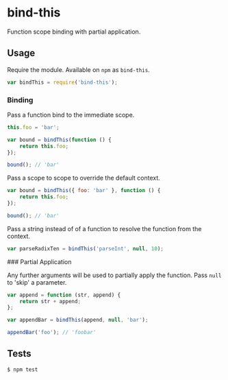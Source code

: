 # bind-this

Function scope binding with partial application.

## Usage

Require the module. Available on `npm` as `bind-this`.

```js
var bindThis = require('bind-this');
```

### Binding

Pass a function bind to the immediate scope.

```js
this.foo = 'bar';

var bound = bindThis(function () {
	return this.foo;
});

bound(); // 'bar'
```

Pass a scope to scope to override the default context.

```js
var bound = bindThis({ foo: 'bar' }, function () {
	return this.foo;
});

bound(); // 'bar'
```

Pass a string instead of of a function to resolve the function from the context.

```js
var parseRadixTen = bindThis('parseInt', null, 10);
```

### Partial Application

Any further arguments will be used to partially apply the function. Pass `null` to 'skip' a parameter.

```js
var append = function (str, append) {
	return str + append;
};

var appendBar = bindThis(append, null, 'bar');

appendBar('foo'); // 'foobar'
```

## Tests

```bash
$ npm test
```
